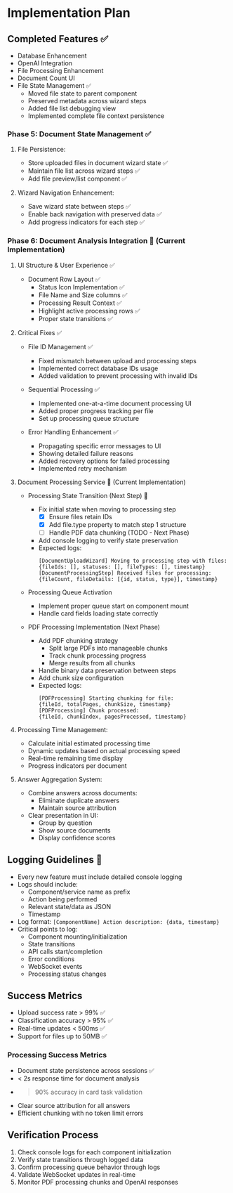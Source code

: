 # Implementation Plan

## Completed Features ✅
- Database Enhancement
- OpenAI Integration
- File Processing Enhancement
- Document Count UI
- File State Management ✅
  - Moved file state to parent component
  - Preserved metadata across wizard steps
  - Added file list debugging view
  - Implemented complete file context persistence

### Phase 5: Document State Management ✅
1. File Persistence:
   - Store uploaded files in document wizard state ✅
   - Maintain file list across wizard steps ✅
   - Add file preview/list component ✅

2. Wizard Navigation Enhancement:
   - Save wizard state between steps ✅
   - Enable back navigation with preserved data ✅
   - Add progress indicators for each step ✅

### Phase 6: Document Analysis Integration 🔄 (Current Implementation)

1. UI Structure & User Experience ✅
   - Document Row Layout ✅
     - Status Icon Implementation ✅
     - File Name and Size columns ✅
     - Processing Result Context ✅
     - Highlight active processing rows ✅
     - Proper state transitions ✅

2. Critical Fixes ✅
   - File ID Management ✅
     - Fixed mismatch between upload and processing steps
     - Implemented correct database IDs usage
     - Added validation to prevent processing with invalid IDs

   - Sequential Processing ✅
     - Implemented one-at-a-time document processing UI
     - Added proper progress tracking per file
     - Set up processing queue structure

   - Error Handling Enhancement ✅
     - Propagating specific error messages to UI
     - Showing detailed failure reasons
     - Added recovery options for failed processing
     - Implemented retry mechanism

3. Document Processing Service 🔄 (Current Implementation)
   - Processing State Transition (Next Step) 🔄
     - Fix initial state when moving to processing step
       - [x] Ensure files retain IDs 
       - [x] Add file.type property to match step 1 structure
       - [ ] Handle PDF data chunking (TODO - Next Phase)
     - Add console logging to verify state preservation
     - Expected logs:
       ```
       [DocumentUploadWizard] Moving to processing step with files:
       {fileIds: [], statuses: [], fileTypes: [], timestamp}
       [DocumentProcessingStep] Received files for processing:
       {fileCount, fileDetails: [{id, status, type}], timestamp}
       ```

   - Processing Queue Activation
     - Implement proper queue start on component mount
     - Handle card fields loading state correctly

   - PDF Processing Implementation (Next Phase)
     - Add PDF chunking strategy
       - Split large PDFs into manageable chunks
       - Track chunk processing progress
       - Merge results from all chunks
     - Handle binary data preservation between steps
     - Add chunk size configuration
     - Expected logs:
       ```
       [PDFProcessing] Starting chunking for file:
       {fileId, totalPages, chunkSize, timestamp}
       [PDFProcessing] Chunk processed:
       {fileId, chunkIndex, pagesProcessed, timestamp}
       ```

4. Processing Time Management:
   - Calculate initial estimated processing time
   - Dynamic updates based on actual processing speed
   - Real-time remaining time display
   - Progress indicators per document

5. Answer Aggregation System:
   - Combine answers across documents:
     - Eliminate duplicate answers
     - Maintain source attribution
   - Clear presentation in UI:
     - Group by question
     - Show source documents
     - Display confidence scores

## Logging Guidelines 📝
- Every new feature must include detailed console logging
- Logs should include:
  - Component/service name as prefix
  - Action being performed
  - Relevant state/data as JSON
  - Timestamp
- Log format: `[ComponentName] Action description: {data, timestamp}`
- Critical points to log:
  - Component mounting/initialization
  - State transitions
  - API calls start/completion
  - Error conditions
  - WebSocket events
  - Processing status changes

## Success Metrics
- Upload success rate > 99% ✅
- Classification accuracy > 95% ✅
- Real-time updates < 500ms ✅
- Support for files up to 50MB ✅

### Processing Success Metrics
- Document state persistence across sessions ✅
- < 2s response time for document analysis
- > 90% accuracy in card task validation
- Clear source attribution for all answers
- Efficient chunking with no token limit errors

## Verification Process
1. Check console logs for each component initialization
2. Verify state transitions through logged data
3. Confirm processing queue behavior through logs
4. Validate WebSocket updates in real-time
5. Monitor PDF processing chunks and OpenAI responses